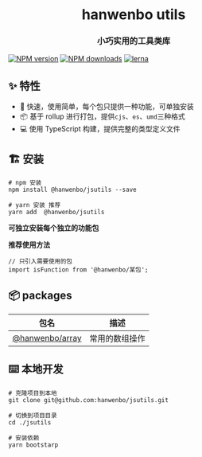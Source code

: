 <h1 align="center">hanwenbo utils</h1>

<h3 align="center">小巧实用的工具类库</h3>

[![NPM version](https://img.shields.io/npm/v/@hanwenbo/jsutils.svg?style=flat)](https://npmjs.org/package/@hanwenbo/jsutils)
[![NPM downloads](http://img.shields.io/npm/dm/@hanwenbo/jsutils.svg?style=flat)](https://npmjs.org/package/@hanwenbo/jsutils)
[![lerna](https://img.shields.io/badge/maintained%20with-lerna-cc00ff.svg)](https://lerna.js.org)

## ✨ 特性

- 🚀 快速，使用简单，每个包只提供一种功能，可单独安装
- 📦 基于 rollup 进行打包，提供`cjs`、`es`、`umd`三种格式
- 💻 使用 TypeScript 构建，提供完整的类型定义文件

## 🏗 安装

```
# npm 安装
npm install @hanwenbo/jsutils --save

# yarn 安装 推荐
yarn add  @hanwenbo/jsutils
```

**可独立安装每个独立的功能包**

**推荐使用方法**

```
// 只引入需要使用的包
import isFunction from '@hanwenbo/某包';
```

## 📦 packages

<!-- start-directory -->
|包名|描述|
|---|---|
|[@hanwenbo/array](https://github.com/hanwenbo/jsutils/tree/master/./packages/array/)|常用的数组操作|

<!-- end-directory -->

## ⌨️ 本地开发

```
# 克隆项目到本地
git clone git@github.com:hanwenbo/jsutils.git

# 切换到项目目录
cd ./jsutils

# 安装依赖
yarn bootstarp
```

